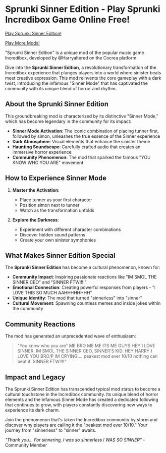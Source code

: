 # Sprunki Sinner Edition - Play Sprunki Incredibox Game Online Free!

[Play Sprunki Sinner Edition!](https://sprunkisinneredition.com)

[Play More Mods!](https://sprunki.app)

"Sprunki Sinner Edition" is a unique mod of the popular music game Incredibox, developed by @Harryaltered on the Cocrea platform.

Dive into the **Sprunki Sinner Edition**, a revolutionary transformation of the Incredibox experience that plunges players into a world where sinister beats meet creative expression. This mod reinvents the core gameplay with a dark twist, introducing the infamous "Sinner Mode" that has captivated the community with its unique blend of horror and rhythm.

## About the Sprunki Sinner Edition

This groundbreaking mod is characterized by its distinctive "Sinner Mode," which has become legendary in the community for its impact:

* **Sinner Mode Activation**: The iconic combination of placing tunner first, followed by simon, unleashes the true essence of the Sinner experience
* **Dark Atmosphere**: Visual elements that enhance the sinister theme
* **Haunting Soundscape**: Carefully crafted audio that creates an immersive horror experience
* **Community Phenomenon**: The mod that sparked the famous "YOU KNOW WHO YOU ARE" movement

## How to Experience Sinner Mode

1. **Master the Activation**:
   * Place tunner as your first character
   * Position simon next to tunner
   * Watch as the transformation unfolds

2. **Explore the Darkness**:
   * Experiment with different character combinations
   * Discover hidden sound patterns
   * Create your own sinister symphonies

## What Makes Sinner Edition Special

The **Sprunki Sinner Edition** has become a cultural phenomenon, known for:

* **Community Impact**: Inspiring passionate reactions like "IM SMOL THE SINNER CEO" and "SINNER FTW!!!!"
* **Emotional Connection**: Creating powerful responses from players - "I LOVE THIS SO MUCH AAHHHHHHHH"
* **Unique Identity**: The mod that turned "sinnerless" into "sinner"
* **Cultural Movement**: Spawning countless memes and inside jokes within the community

## Community Reactions

The mod has generated an unprecedented wave of enthusiasm:

> "You know who you are" ME BRO ME ME ITS ME GUYS HEY I LOVE SINNER. IM SMOL THE SINNER CEO, SINNER'S KID. HEY HARRY I LOVE YOU BRO/P IM CRYING.... peakest mod ever 10/10 nothing can beat it. SINNER FTW!!!!"

## Impact and Legacy

The Sprunki Sinner Edition has transcended typical mod status to become a cultural touchstone in the Incredibox community. Its unique blend of horror elements and the infamous Sinner Mode has created a dedicated following that continues to grow, with players constantly discovering new ways to experience its dark charm.

Join the phenomenon that's taken the Incredibox community by storm and discover why players are calling it the "peakest mod ever 10/10." Your journey from "sinnerless" to "sinner" awaits.

_"Thank you... For sinnering, i was so sinnerless I WAS SO SINNER"_ - Community Member
